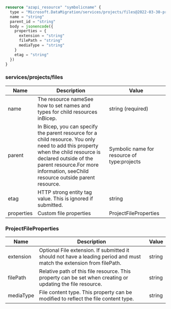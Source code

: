 ```terraform
resource "azapi_resource" "symbolicname" {
  type = "Microsoft.DataMigration/services/projects/files@2022-03-30-preview"
  name = "string"
  parent_id = "string"
  body = jsonencode({
    properties = {
      extension = "string"
      filePath = "string"
      mediaType = "string"
    }
    etag = "string"
  })
}

```

### services/projects/files

| Name | Description | Value |
|-|-|-|
| name | The resource nameSee how to set names and types for child resources inBicep. | string (required) |
| parent | In Bicep, you can specify the parent resource for a child resource. You only need to add this property when the child resource is declared outside of the parent resource.For more information, seeChild resource outside parent resource. | Symbolic name for resource of type:projects |
| etag | HTTP strong entity tag value. This is ignored if submitted. | string |
| properties | Custom file properties | ProjectFileProperties |


### ProjectFileProperties

| Name | Description | Value |
|-|-|-|
| extension | Optional File extension. If submitted it should not have a leading period and must match the extension from filePath. | string |
| filePath | Relative path of this file resource. This property can be set when creating or updating the file resource. | string |
| mediaType | File content type. This property can be modified to reflect the file content type. | string |


